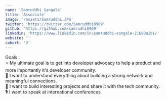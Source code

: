 ```yaml
---
name: 'Samruddhi Sangale'
title: 'Associate'
image: '/assets/Samruddhi.JPG'
twitter: 'https://twitter.com/Samruddhi0909'
github: 'https://github.com/samrudhi0909'
linkedin: 'https://www.linkedin.com/in/samruddhi-sangale-21680a1b1/'
website: ''
cohort: '3'
---
```


<div> Goals : </br>
  ⭐ My ultimate goal is to get into developer advocacy to help a product and more importantly it's developer community.</br>
  🤝 I want to understand everything about building a strong network and meaningful connections.</br>
  💪 I want to build interesting projects and share it with the tech community.</br>
  🎙️ I want to speak at international conferences.</br>
</div>

